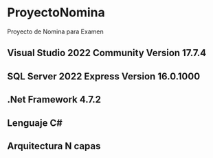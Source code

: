 # ProyectoNomina
Proyecto de Nomina para Examen 

## Visual Studio 2022 Community Version 17.7.4
## SQL Server 2022 Express Version 16.0.1000

## .Net Framework 4.7.2
## Lenguaje C#

## Arquitectura N capas
